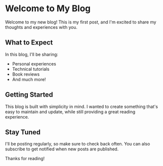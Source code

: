 # Welcome to My Blog

Welcome to my new blog! This is my first post, and I'm excited to share my thoughts and experiences with you.

## What to Expect

In this blog, I'll be sharing:
- Personal experiences
- Technical tutorials
- Book reviews
- And much more!

## Getting Started

This blog is built with simplicity in mind. I wanted to create something that's easy to maintain and update, while still providing a great reading experience.

## Stay Tuned

I'll be posting regularly, so make sure to check back often. You can also subscribe to get notified when new posts are published.

Thanks for reading! 